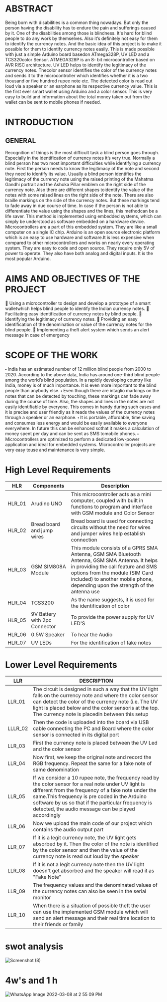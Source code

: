 # ABSTRACT
Being born with disabilities is a common thing nowadays. But only the person having the disability has to endure the pain and sufferings caused by it. One of the disabilities among those is blindness. It's hard for blind people to do any work by themselves. Also it’s definitely not easy for them to identify the currency notes. And the basic idea of this project is to make it possible for them to identify currency notes easily. This is made possible with just a simple Arduino board basedon ATmega328P, UV LED and a TCS320color Sensor. ATMEGA328P is an 8- bit microcontroller based on AVR RISC architecture. UV LED helps to identify the legitimacy of the currency notes. Thecolor sensor identifies the color of the currency notes and sends it to the microcontroller which identifies whether it is a two thousand or five hundred rupee note etc. The detected color is read out loud via a speaker or an earphone as its respective currency value. This is the first ever smart wallet using Arduino and a color sensor. This is very easy to build and information about the total money taken out from the wallet can be sent to mobile phones if needed.

# INTRODUCTION

## GENERAL
Recognition of things is the most difficult task a blind person goes through. Especially in the identification of currency notes it’s very true. Normally a blind person has two most important difficulties while identifying a currency note. First the person needs to know the legitimacy of the note and second they need to identify its value. Usually a blind person identifies the legitimacy of the currency note using the raised printing of the Mahatma Gandhi portrait and the Ashoka Pillar emblem on the right side of the currency note. Also there are different shapes toidentify the value of the notes with some raised lines on the right side of the note. There are also braille markings on the side of the currency notes. But these markings tend to fade away in due course of time. In case if the person is not able to differentiate the value using the shapes and the lines, this methodcan be a life saver. This method is implemented using embedded systems, which can simply be understood as software embedded on a hardware device. Microcontrollers are a part
of this embedded system. They are like a small computer on a single IC chip. Arduino is an open source electronic platform which is an easy to use hardware and software.It is less expensive when compared to other microcontrollers and works on nearly every operating system. They are easy to code and open source. They require only 5V of power to operate. They also have both analog and digital inputs. It is the most popular Arduino.

# AIMS AND OBJECTIVES OF THE PROJECT

 Using a microcontroller to design and develop a prototype of a smart walletwhich
helps blind people to identify the Indian currency notes.
 Facilitating easy identification of currency notes by blind people.
 Identifying the legitimacy of currency notes.
 Providing an easy identification of the denomination or value of the currency notes
for the blind people.
 Implementing a theft alert system which sends an alert message in case of
emergency

# SCOPE OF THE WORK
🞄 India has an estimated number of 12 million blind people from 2000 to 2020.
According to the above data, India has around one-third blind people among the
world’s blind population. In a rapidly developing country like India, money is of
much importance. It is even more important to the blind people than anybody else.
🞄 Even though there are intaglio markings on the notes that can be detected by
touching, these markings can fade away during the course of time. Also, the shapes
and lines in the notes are not easily identifiable by everyone. This comes in
handy during such cases and it is precise and user friendly as it reads the values of
the currency notes through a speaker or an earphone.
🞄 It is portable, affordable, time saving and consumes less energy and would be easily
available to everyone everywhere. In future this can be enhanced sothat it makes a
calculation of money spent per day and can be sent as SMS tomobile phones.
🞄 Microcontrollers are optimized to perform a dedicated low-power application and
ideal for embedded systems. Microcontroller projects are very easy touse and
maintenance is very simple.

# High Level    Requirements

| HLR|Components|Description|
|--|--|--|
|HLR_01|Arudino UNO|This microcontroller acts as a mini computer, coupled with built in functions to program and interface with GSM module and Color Sensor|
|HLR_02|Bread board and jump wires|Bread board is used for connecting circuits without the need for wires and jumper wires help establish connection |
|HLR_03|GSM SIM808A Module|This module consists of a GPRS SMA Antenna, GSM SMA Bluetooth Antenna, GSM SMA Antenna. It helps in providing the call feature and SMS options from                               the module (SIM Card         included) to another mobile phone, depending upon the strength of the antenna use|
|HLR_04|TCS3200|As the name suggests, it is used for the identification of color|
|HLR_05|9V Battery with 2pc Connector|To provide the power supply for UV LED'S|
|HLR_06|0.5W Speaker|To hear the Audio|
|HLR_07|UV LEDs|For the identification of fake notes|

# Lower Level Requirements
|LLR|DESCRIPTION|
|--|--|
|LLR_01|The circuit is designed in such a way that the UV light falls on the currency note  and where the color sensor can detect the color of the currency note (i.e. The UV           light is placed below and the color sensoris at the top. The currency note is placedin between this setup|
|LLLR_02|Then the code is uploaded into the board via USB cable connecting the PC and Board where the color sensor is connected in its digital port|
|LLR_03|First the currency note is placed between the UV Led and the color sensor|
|LLR_04|Now first, we keep the original note and record the RGB frequency. Repeat the same for a fake note of same denomination|
|LLR_05|If we consider a 10 rupee note, the frequency read by the color sensor for a real note under UV light is different from the frequency of a fake note under the same.This          frequency is pre coded in the Arduino software by us so that if the particular frequency is detected, the audio message can be played accordingly|
|LLR_06|Now we upload the main code of our project which contains the audio output part|
|LLR_07|If it is a legit currency note, the UV light gets absorbed by it. Then the color of the note is identified by the color sensor and then the value of the currency note           is read out loud by the speaker|
|LLR_08|If it is not a legit currency note then the UV light doesn't get absorbed and the speaker will read it as "Fake Note"|
|LLR_09|The frequency values and the denominated values of the currency notes can also be seen in the serial monitor|
|LLR_10|When there is a situation of possible theft the user can use the implemented GSM  module which will send an alert message and their real time location to their friends         or family|

# swot analysis
![Screenshot (8)](https://user-images.githubusercontent.com/98890597/157069214-9f2d02fe-b8ce-4171-a700-f499ce378307.png)

# 4w's and 1 h
![WhatsApp Image 2022-03-08 at 2 55 09 PM](https://user-images.githubusercontent.com/98890597/157219917-3aae3374-f710-434e-9a2c-06aeb25773ed.jpeg)
